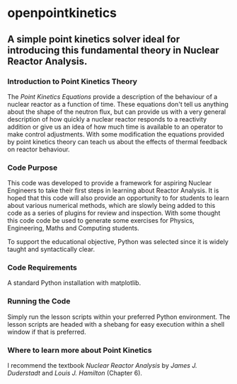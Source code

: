 # openpointkinetics
## A simple point kinetics solver ideal for introducing this fundamental theory in Nuclear Reactor Analysis.

### Introduction to Point Kinetics Theory

The *Point Kinetics Equations* provide a description of the behaviour of a nuclear reactor as a function of time. These equations don't tell us anything about the shape of the neutron flux, but can provide us with a very general description of how quickly a nuclear reactor responds to a reactivity addition or give us an idea of how much time is available to an operator to make control adjustments. With some modification the equations provided by point kinetics theory can teach us about the effects of thermal feedback on reactor behaviour.

### Code Purpose

This code was developed to provide a framework for aspiring Nuclear Engineers to take their first steps in learning about Reactor Analysis. It is hoped that this code will also provide an opportunity to for students to learn about various numerical methods, which are slowly being added to this code as a series of plugins for review and inspection. With some thought this code code be used to generate some exercises for Physics, Engineering, Maths and Computing students.

To support the educational objective, Python was selected since it is widely taught and syntactically clear.

### Code Requirements

A standard Python installation with matplotlib.

### Running the Code

Simply run the lesson scripts within your preferred Python environment. The lesson scripts are headed with a shebang for easy execution within a shell window if that is preferred.

### Where to learn more about Point Kinetics

I recommend the textbook *Nuclear Reactor Analysis* by *James J. Duderstadt* and *Louis J. Hamilton* (Chapter 6).
